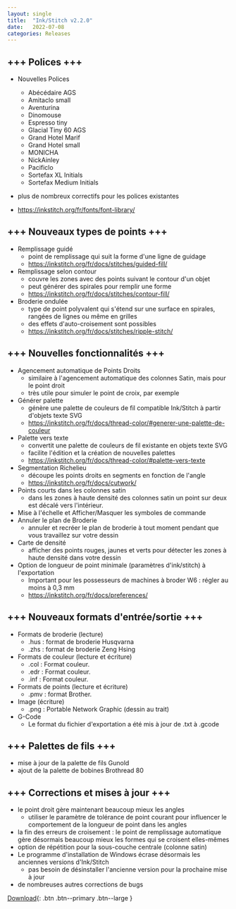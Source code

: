 ```yaml
---
layout: single
title:  "Ink/Stitch v2.2.0"
date:   2022-07-08
categories: Releases
---
```

## +++ Polices +++

* Nouvelles Polices
  * Abécédaire AGS
  * Amitaclo small
  * Aventurina
  * Dinomouse
  * Espresso tiny
  * Glacial Tiny 60 AGS
  * Grand Hotel Marif
  * Grand Hotel small
  * MONICHA
  * NickAinley
  * Pacificlo
  * Sortefax XL Initials
  * Sortefax Medium Initials

* plus de nombreux correctifs pour les polices existantes
* <https://inkstitch.org/fr/fonts/font-library/>

## +++ Nouveaux types de points +++

* Remplissage guidé
  * point de remplissage qui suit la forme d'une ligne de guidage
  * <https://inkstitch.org/fr/docs/stitches/guided-fill/>
* Remplissage selon contour
  * couvre les zones avec des points suivant le contour d'un objet
  * peut générer des spirales pour remplir une forme
  * <https://inkstitch.org/fr/docs/stitches/contour-fill/>
* Broderie ondulée
  * type de point polyvalent qui s'étend sur une surface en spirales, rangées de lignes ou même en grilles
  * des effets d'auto-croisement sont possibles
  * <https://inkstitch.org/fr/docs/stitches/ripple-stitch/>

## +++ Nouvelles fonctionnalités +++

* Agencement automatique de Points Droits
  * similaire à l'agencement automatique des colonnes Satin, mais pour le point droit
  * très utile pour simuler le point de croix, par exemple
* Générer palette
  * génère une palette de couleurs de fil compatible Ink/Stitch à partir d'objets texte SVG
  * <https://inkstitch.org/fr/docs/thread-color/#generer-une-palette-de-couleur>
* Palette vers texte
  * convertit une palette de couleurs de fil existante en objets texte SVG
  * facilite l'édition et la création de nouvelles palettes
  * <https://inkstitch.org/fr/docs/thread-color/#palette-vers-texte>
* Segmentation Richelieu
  * découpe les points droits en segments en fonction de l'angle
  * <https://inkstitch.org/fr/docs/cutwork/>
* Points courts dans les colonnes satin
  * dans les zones à haute densité des colonnes satin un point sur deux est décalé vers l'intérieur. 
* Mise à l'échelle et Afficher/Masquer les symboles de commande
* Annuler le plan de Broderie
  * annuler et recréer le plan de broderie à tout moment pendant que vous travaillez sur votre dessin
* Carte de densité
  * afficher des points rouges, jaunes et verts pour détecter les zones à haute densité dans votre dessin
* Option de longueur de point minimale (paramètres d'ink/stitch) à l'exportation
  * Important pour les possesseurs de machines à broder W6 : régler au moins à 0,3 mm
  * <https://inkstitch.org/fr/docs/preferences/>


## +++ Nouveaux formats d'entrée/sortie +++

* Formats de broderie (lecture)
  * .hus : format de broderie Husqvarna
  * .zhs : format de broderie Zeng Hsing
* Formats de couleur (lecture et écriture)
  * .col : Format couleur.
  * .edr : Format couleur.
  * .inf : Format couleur.
* Formats de points (lecture et écriture)
  * .pmv : format Brother.
* Image (écriture)
  * .png : Portable Network Graphic (dessin au trait)
* G-Code
  * Le format du fichier d'exportation a été mis à jour de .txt à .gcode


## +++ Palettes de fils +++

* mise à jour de la palette de fils Gunold
* ajout de la palette de bobines Brothread 80

## +++ Corrections et mises à jour +++

* le point droit gère maintenant beaucoup mieux les angles
  * utiliser le paramètre de tolérance de point courant pour influencer le comportement de la longueur de point dans les angles
* la fin des erreurs de croisement : le point de remplissage automatique gère désormais beaucoup mieux les formes qui se croisent elles-mêmes
* option de répétition pour la sous-couche centrale (colonne satin)
* Le programme d'installation de Windows écrase désormais les anciennes versions d'Ink/Stitch
  * pas besoin de désinstaller l'ancienne version pour la prochaine mise à jour
* de nombreuses autres corrections de bugs

[Download](https://github.com/inkstitch/inkstitch/releases/tag/v2.2.0){: .btn .btn--primary .btn--large }
